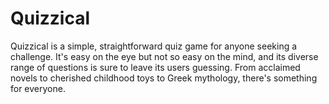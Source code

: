 # Quizzical

Quizzical is a simple, straightforward quiz game for anyone seeking a challenge. It's easy on the eye but not so easy on the mind, and its diverse range of questions is sure to leave its users guessing. From acclaimed novels to cherished childhood toys to Greek mythology, there's something for everyone.

